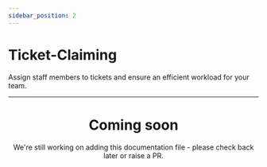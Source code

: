 ```yaml
---
sidebar_position: 2
---
```


# Ticket-Claiming

Assign staff members to tickets and ensure an efficient workload for your team.

---
<center><h1>Coming soon</h1></center>
<center>We're still working on adding this documentation file - please check back later or raise a PR.</center>